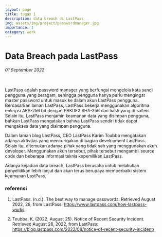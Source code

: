 ```yaml
---
layout: page
title: tugas 1
description: data breach di LastPass 
img: assets/img/project/passwordmanager.jpg
importance: 1
category: work
---
```


# Data Breach pada LastPass
###### 01 September 2022
<br />
LastPass adalah password manager yang berfungsi mengelola kata sandi pengguna yang beragam, sehingga pengguna hanya perlu mengingat master password untuk masuk ke dalam akun LastPass pengguna. Berdasarkan laman LastPass, LastPass bekerja menggunakan algoritma enkripsi AES-256 bit dengan PBKDF2 SHA-256 dan hash yang di salted. Selain itu, LastPass menjamin keamanan data yang disimpan pengguna, bahkan LastPass mengatakan bahwa LastPass sendiri tidak dapat mengakses data yang disimpan  pengguna.

Dalam laman blog LastPass, CEO LastPass Karim Toubba mengatakan adanya aktivitas yang mencurigakan di bagian development LastPass. Selain itu, ditemukan adanya pihak yang tidak sah yang menggunakan akun developer. Menggunakan akun tersebut, pihak tersebut mengambil source code dan beberapa informasi teknis kepemilikan LastPass.

Adanya kejadian data breach, LastPass berusaha untuk melakukan penyelidikan lebih lanjut dan akan terus berupaya memperbaiki sistem keamanan LastPass.

### referensi

1. LastPass. (n.d.). The best way to manage passwords. Retrieved August 2022, 28, from LastPass: https://www.lastpass.com/how-lastpass-works

2. Toubba, K. (2022, August 25). Notice of Recent Security Incident. Retrieved August 28, 2022, from LastPass: https://blog.lastpass.com/2022/08/notice-of-recent-security-incident/


